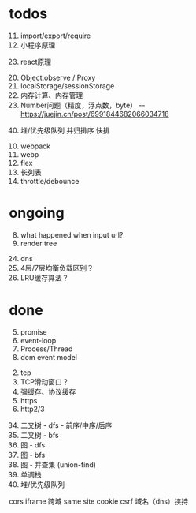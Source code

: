 # todos

<!-- 浏览器原理 -->
11. import/export/require
21. 小程序原理

<!-- react -->
23. react原理

<!-- js底层 -->
20. Object.observe / Proxy
22. localStorage/sessionStorage
30. 内存计算、内存管理
31. Number问题（精度，浮点数，byte） -- https://juejin.cn/post/6991844682066034718

<!-- 算法 -->
40. 堆/优先级队列
并归排序
快排

<!-- 低优 -->
10. webpack
15. webp
16. flex
17. 长列表
19. throttle/debounce

# ongoing
<!-- 浏览器原理 -->
8. what happened when input url?
12. render tree

<!-- 网络 -->
24. dns
25. 4层/7层均衡负载区别？
13. LRU缓存算法？


# done
5. promise
6. event-loop
9. Process/Thread
33. dom event model

<!-- 网络 -->
2. tcp
14. TCP滑动窗口？
18. 强缓存、协议缓存
4. https
1. http2/3

<!-- 算法 -->
34. 二叉树 - dfs - 前序/中序/后序 
35. 二叉树 - bfs
36. 图 - dfs
37. 图 - bfs
38. 图 - 并查集 (union-find)
39. 单调栈
40. 堆/优先级队列

<!-- 安全 -->
cors
iframe
跨域
same site cookie
csrf
域名（dns）挟持